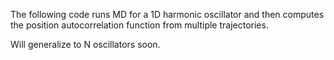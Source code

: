 The following code runs MD for a 1D harmonic oscillator and then computes the position autocorrelation function from multiple trajectories.

Will generalize to N oscillators soon.
